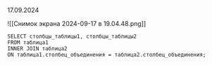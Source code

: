 17.09.2024

![[Снимок экрана 2024-09-17 в 19.04.48.png]]
```
SELECT столбцы_таблицы1, столбцы_таблицы2  
FROM таблица1  
INNER JOIN таблица2 
ON таблица1.столбец_объединения = таблица2.столбец_объединения;
```
